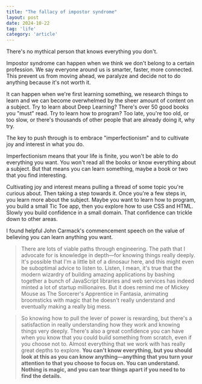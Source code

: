 ```yaml
---
title: "The fallacy of impostor syndrome"
layout: post
date: 2024-10-22
tag: 'life'
category: 'article'
---
```


There's no mythical person that knows everything you don't. 

Impostor syndrome can happen when we think we don't belong to a certain profession. We say everyone around us is smarter, faster, more connected. This prevent us from moving ahead, we paralyze and decide not to do anything because it's not worth it. 

It can happen when we're first learning something, we research things to learn and we can become overwhelmed by the sheer amount of content on a subject. Try to learn about Deep Learning? There's over 50 good books you "must" read. Try to learn how to program? Too late, you're too old, or too slow, or there's thousands of other people that are already doing it, why try.

The key to push through is to embrace "imperfectionism" and to cultivate joy and interest in what you do. 

Imperfectionism means that your life is finite, you won't be able to do everything you want. You won't read all the books or know everything about a subject. But that means you can learn something, maybe a book or two that you find interesting.

Cultivating joy and interest means pulling a thread of some topic you're curious about. Then taking a step towards it. Once you're a few steps in, you learn more about the subject. Maybe you want to learn how to program, you build a small Tic Toe app, then you explore how to use CSS and HTML. Slowly you build confidence in a small domain. That confidence can trickle down to other areas.

I found helpful John Carmack's commencement speech on the value of believing you can learn anything you want.

> There are lots of viable paths through engineering. The path that I advocate for is knowledge in depth—for knowing things really deeply. It's possible that I'm a little bit of a dinosaur here, and this might even be suboptimal advice to listen to. Listen, I mean, it's true that the modern wizardry of building amazing applications by bashing together a bunch of JavaScript libraries and web services has indeed minted a lot of startup millionaires. But it does remind me of Mickey Mouse as The Sorcerer's Apprentice in Fantasia, animating broomsticks with magic that he doesn't really understand and eventually making a really big mess.

> So knowing how to pull the lever of power is rewarding, but there's a satisfaction in really understanding how they work and knowing things very deeply. There's also a great confidence you can have when you know that you could build something from scratch, even if you choose not to. Almost everything that we work with has really great depths to explore. **You can't know everything, but you should look at this as you can know anything—anything that you turn your attention to that you choose to focus on. You can understand. Nothing is magic, and you can tear things apart if you need to to find the details.**

